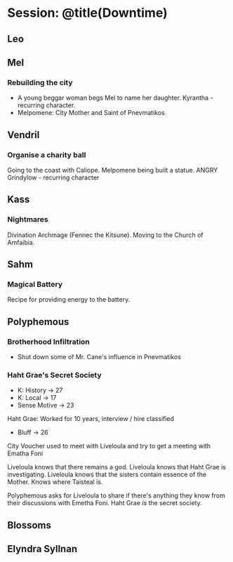 # Session: @title(Downtime)

## Leo

## Mel

### Rebuilding the city

- A young beggar woman begs Mel to name her daughter. Kyrantha - recurring character.
- Melpomene: City Mother and Saint of Pnevmatikos

## Vendril

### Organise a charity ball

Going to the coast with Caliope. Melpomene being built a statue.
ANGRY Grindylow - recurring character

## Kass

### Nightmares

Divination Archmage (Fennec the Kitsune).
Moving to the Church of Amfaibia.

## Sahm

### Magical Battery

Recipe for providing energy to the battery.

## Polyphemous

### Brotherhood Infiltration

- Shut down some of Mr. Cane's influence in Pnevmatikos

### Haht Grae's Secret Society

- K: History -> 27
- K: Local -> 17
- Sense Motive -> 23

Haht Grae: Worked for 10 years, interview / hire classified
- Bluff -> 26

City Voucher used to meet with Liveloula and try to get a meeting with Ematha Foni

Liveloula knows that there remains a god. Liveloula knows that Haht Grae is investigating.
Liveloula knows that the sisters contain essence of the Mother. Knows where Taisteal is.

Polyphemous asks for Liveloula to share if there's anything they know from their discussions with Emetha Foni.
Haht Grae *is* the secret society.

## Blossoms

## Elyndra Syllnan
